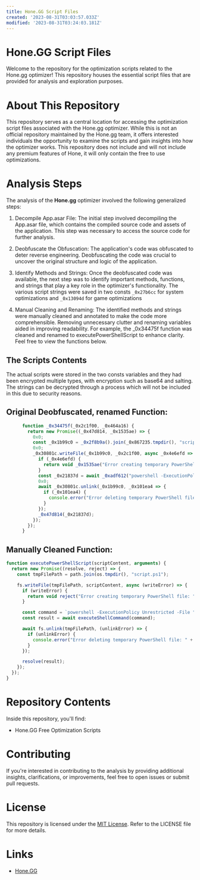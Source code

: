 ```yaml
---
title: Hone.GG Script Files
created: '2023-08-31T03:03:57.033Z'
modified: '2023-08-31T03:24:03.181Z'
---
```


# Hone.GG Script Files 

Welcome to the repository for the optimization scripts related to the Hone.gg optimizer! This repository houses the essential script files that are provided for analysis and exploration purposes.

# About This Repository
This repository serves as a central location for accessing the optimization script files associated with the Hone.gg optimizer. While this is not an official repository maintained by the Hone.gg team, it offers interested individuals the opportunity to examine the scripts and gain insights into how the optimizer works. This repository does not include and will not include any premium features of Hone, it will only contain the free to use optimizations.

# Analysis Steps
The analysis of the **Hone.gg** optimizer involved the following generalized steps:

1. Decompile App.asar File: The initial step involved decompiling the App.asar file, which contains the compiled source code and assets of the application. This step was necessary to access the source code for further analysis.

2. Deobfuscate the Obfuscation: The application's code was obfuscated to deter reverse engineering. Deobfuscating the code was crucial to uncover the original structure and logic of the application.

3. Identify Methods and Strings: Once the deobfuscated code was available, the next step was to identify important methods, functions, and strings that play a key role in the optimizer's functionality. The various script strings were saved in two consts `_0x27b6cc` for system optimizations and `_0x13094d` for game optimizations

4. Manual Cleaning and Renaming: The identified methods and strings were manually cleaned and annotated to make the code more comprehensible. Removing unnecessary clutter and renaming variables aided in improving readability. For example, the _0x34475f function was cleaned and renamed to executePowerShellScript to enhance clarity. Feel free to view the functions below.

## The Scripts Contents
The actual scripts were stored in the two consts variables and they had been encrypted multiple types, with encryption such as base64 and salting. The strings can be decrypted through a process which will not be included in this due to security reasons.

## Original Deobfuscated, renamed Function:
```js
      function _0x34475f(_0x2c1f00, _0x464a16) {
        return new Promise((_0x47d814, _0x1535ae) => {
          0x0;
          const _0x1b99c0 = _0x2f8b9a().join(_0x867235.tmpdir(), "script.ps1");
          0x0;
          _0x30801c.writeFile(_0x1b99c0, _0x2c1f00, async _0x4e6efd => {
            if (_0x4e6efd) {
              return void _0x1535ae("Error creating temporary PowerShell file: " + _0x4e6efd);
            }
            const _0x21837d = await _0xadf612("powershell -ExecutionPolicy Unrestricted -File \"" + _0x1b99c0 + "\"" + (_0x464a16 ? " " + _0x464a16 : ''));
            0x0;
            await _0x30801c.unlink(_0x1b99c0, _0x101ea4 => {
              if (_0x101ea4) {
                console.error("Error deleting temporary PowerShell file: " + _0x101ea4);
              }
            });
            _0x47d814(_0x21837d);
          });
        });
      }
```

## Manually Cleaned Function:
```js
function executePowerShellScript(scriptContent, arguments) {
  return new Promise((resolve, reject) => {
    const tmpFilePath = path.join(os.tmpdir(), "script.ps1");

    fs.writeFile(tmpFilePath, scriptContent, async (writeError) => {
      if (writeError) {
        return void reject("Error creating temporary PowerShell file: " + writeError);
      }

      const command = `powershell -ExecutionPolicy Unrestricted -File "${tmpFilePath}"${arguments ? " " + arguments : ''}`;
      const result = await executeShellCommand(command);

      await fs.unlink(tmpFilePath, (unlinkError) => {
        if (unlinkError) {
          console.error("Error deleting temporary PowerShell file: " + unlinkError);
        }
      });

      resolve(result);
    });
  });
}
```

# Repository Contents
Inside this repository, you'll find:
* Hone.GG Free Optimization Scripts

# Contributing
If you're interested in contributing to the analysis by providing additional insights, clarifications, or improvements, feel free to open issues or submit pull requests.

# License
This repository is licensed under the [MIT License](https://opensource.org/licenses/MIT). Refer to the LICENSE file for more details.

# Links
* [Hone.GG](https://hone.gg/)
